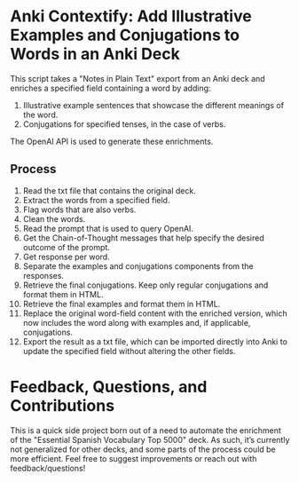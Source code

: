 # Anki Contextify: Add Illustrative Examples and Conjugations to Words in an Anki Deck
This script takes a "Notes in Plain Text" export from an Anki deck and enriches a specified field containing a word by adding:
1. Illustrative example sentences that showcase the different meanings of the word.
2. Conjugations for specified tenses, in the case of verbs.

The OpenAI API is used to generate these enrichments.

## Process
1. Read the txt file that contains the original deck.
2. Extract the words from a specified field.
3. Flag words that are also verbs.
4. Clean the words.
5. Read the prompt that is used to query OpenAI.
6. Get the Chain-of-Thought messages that help specify the desired outcome of the prompt.
7. Get response per word.
8. Separate the examples and conjugations components from the responses.
9. Retrieve the final conjugations. Keep only regular conjugations and format them in HTML.
10. Retrieve the final examples and format them in HTML.
11. Replace the original word-field content with the enriched version, which now includes the word along with examples and, if applicable, conjugations.
12. Export the result as a txt file, which can be imported directly into Anki to update the specified field without altering the other fields.

# Feedback, Questions, and Contributions
This is a quick side project born out of a need to automate the enrichment of the "Essential Spanish Vocabulary Top 5000" deck. As such, it’s currently not generalized for other decks, and some parts of the process could be more efficient. Feel free to suggest improvements or reach out with feedback/questions!
